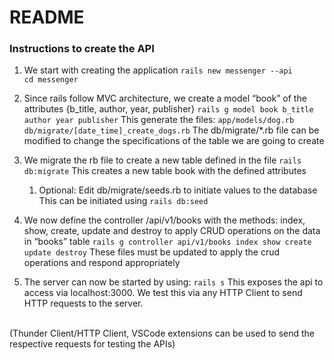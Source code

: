 # README

### Instructions to create the API

1. We start with creating the application
```rails new messenger --api```<br>
```cd messenger```

2. Since rails follow MVC architecture, we create a model “book” of the attributes {b_title, author, year, publisher}
```rails g model book b_title author year publisher```
This generate the files:
```app/models/dog.rb```<br>
```db/migrate/[date_time]_create_dogs.rb```
The db/migrate/*.rb file can be modified to change the specifications of the table we are going to create


3. We migrate the rb file to create a new table defined in the file
```rails db:migrate```
This creates a new table book with the defined attributes
    1. Optional: Edit db/migrate/seeds.rb to initiate values to the database<br>
    This can be initiated using
    ```rails db:seed```

4. We now define the controller /api/v1/books with the methods: index, show, create, update and destroy to apply CRUD operations on the data in “books” table
```rails g controller api/v1/books index show create update destroy```
These files must be updated to apply the crud operations and respond appropriately

5. The server can now be started by using: 
```rails s```
This exposes the api to access via localhost:3000. We test this via any HTTP Client to send HTTP requests to the server.

<br>
(Thunder Client/HTTP Client, VSCode extensions can be used to send the respective requests for testing the APIs)


